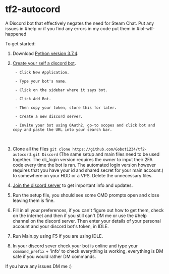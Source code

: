# tf2-autocord
A Discord bot that effectively negates the need for Steam Chat. Put any issues in #help or if you find any errors in my code put them in #lol-wtf-happened

To get started:

1. Download [Python version 3.7.4](https://www.python.org/downloads/release/python-374/).

2. [Create your self a discord bot](https://discordapp.com/developers/applications/).

        - Click New Application.

        - Type your bot's name.

        - Click on the sidebar where it says bot.

        - Click Add Bot.

        - Then copy your token, store this for later.

        - Create a new discord server.

        - Invite your bot using OAuth2, go-to scopes and click bot and copy and paste the URL into your search bar.
    
    
3. Clone all the files `git clone https://github.com/Gobot1234/tf2-autocord.git Discord`
(The same setup and main files need to be used together.
The cli_login version requires the owner to input their 2FA code every time the bot is ran.
The automated login version however requires that you have your id and shared secret for your main account.)
to somewhere on your HDD or a VPS. Delete the unnecessary files.

4. [Join the discord server](https://discord.gg/S3eVmxD) to get important info and updates.

5. Run the setup file, you should see some CMD prompts open and close leaving them is fine.

6. Fill in all your preferences, if you can't figure out how to get them, check on the internet and then if you still can't DM me or use the #help channel on the discord server. Then enter your details of your personal account and your discord bot's token, in IDLE.

7. Run Main.py using F5 if you are using IDLE.

8. In your discord sever check your bot is online and type your `command_prefix` + 'info' to check everything is working, everything is DM safe if you would rather DM commands.

If you have any issues DM me :)
